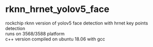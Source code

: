 # rknn_hrnet_yolov5_face  
rockchip rknn version of yolov5 face detection with hrnet key points detection   
runs on 3568/3588 platform  
c++ version compiled on ubuntu 18.06 with gcc  

